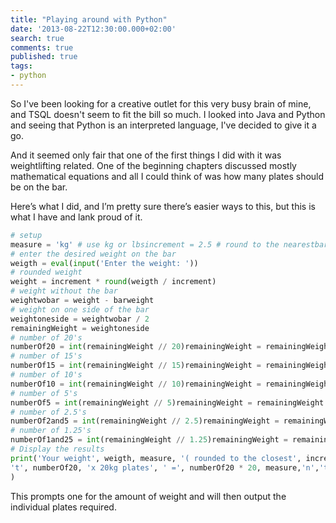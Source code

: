 ```yaml
---
title: "Playing around with Python"
date: '2013-08-22T12:30:00.000+02:00'
search: true
comments: true
published: true
tags:
- python
---
```


So I've been looking for a creative outlet for this very busy brain of mine, and TSQL doesn't seem to fit the bill so much. I looked into Java and Python and seeing that Python is an interpreted language, I've decided to give it a go. 

And it seemed only fair that one of the first things I did with it was weightlifting related. One of the beginning chapters discussed mostly mathematical equations and all I could think of was how many plates should be on the bar. 

Here’s what I did, and I’m pretty sure there’s easier ways to this, but this is what I have and lank proud of it. 

```python
# setup
measure = 'kg' # use kg or lbsincrement = 2.5 # round to the nearestbarweight = 20.0
# enter the desired weight on the bar
weigth = eval(input('Enter the weight: '))
# rounded weight
weight = increment * round(weigth / increment)
# weight without the bar
weightwobar = weight - barweight
# weight on one side of the bar
weightoneside = weightwobar / 2
remainingWeight = weightoneside
# number of 20's
numberOf20 = int(remainingWeight // 20)remainingWeight = remainingWeight % 20
# number of 15's
numberOf15 = int(remainingWeight // 15)remainingWeight = remainingWeight % 15
# number of 10's
numberOf10 = int(remainingWeight // 10)remainingWeight = remainingWeight % 10
# number of 5's
numberOf5 = int(remainingWeight // 5)remainingWeight = remainingWeight % 5
# number of 2.5's
numberOf2and5 = int(remainingWeight // 2.5)remainingWeight = remainingWeight % 2.5
# number of 1.25's
numberOf1and25 = int(remainingWeight // 1.25)remainingWeight = remainingWeight % 1.25
# Display the results
print('Your weight', weigth, measure, '( rounded to the closest', increment, measure, '=', weight, measure,') consists ofn','n'
't', numberOf20, 'x 20kg plates', ' =', numberOf20 * 20, measure,'n','t', numberOf15, 'x 15kg plates', ' =', numberOf15 * 15, measure,'n','t', numberOf10, 'x 10kg plates', ' =', numberOf10 * 10, measure,'n','t', numberOf5, 'x 5kg plates', ' =', numberOf5 * 5, measure,'n','t', numberOf2and5, 'x 2.5kg plates', ' =', numberOf2and5 * 2.5, measure,'n','t', numberOf1and25, 'x 1.25kg plates', ' =', numberOf1and25 * 1.25, measure,'n','t', ' ', (numberOf20 * 20)+(numberOf15 * 15)+(numberOf10 * 10)+(numberOf5 * 5)+(numberOf2and5 * 2.5)+(numberOf1and25 * 1.25), measure, 'n',
) 
```

This prompts one for the amount of weight and will then output the individual 
plates required. 

